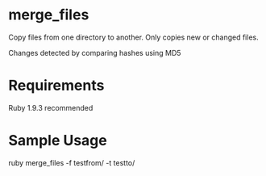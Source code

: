 merge_files
===========

Copy files from one directory to another. Only copies new or changed files.

Changes detected by comparing hashes using MD5

Requirements
============
Ruby 1.9.3 recommended

Sample Usage
============
ruby merge_files -f testfrom/ -t testto/

